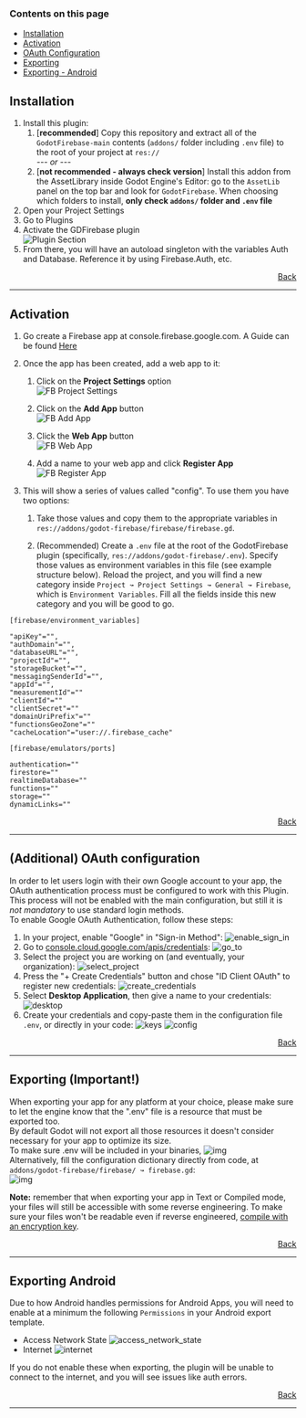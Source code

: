 ### Contents on this page

* [Installation](#installation)
* [Activation](#activation)
* [OAuth Configuration](#additional-oauth-configuration)
* [Exporting](#exporting-important)
* [Exporting - Android](#exporting-android)

## Installation
1. Install this plugin:
	1. [**recommended**] Copy this repository and extract all of the `GodotFirebase-main` contents (`addons/` folder including `.env` file) to the root of your project at `res://`  
	*--- or ---*
	2. [**not recommended - always check version**] Install this addon from the AssetLibrary inside Godot Engine's Editor: go to the `AssetLib` panel on the top bar and look for `GodotFirebase`. When choosing which folders to install, **only check `addons/` folder and `.env` file**
2. Open your Project Settings
3. Go to Plugins
4. Activate the GDFirebase plugin<br>
![Plugin Section](https://github.com/WolfgangSenff/GodotFirebase/wiki/images/plugins_section.png)
5. From there, you will have an autoload singleton with the variables Auth and Database. Reference it by using Firebase.Auth, etc.


<p align="right"><a href="#contents-on-this-page">Back</a></p> 

***

## Activation

1. Go create a Firebase app at console.firebase.google.com. A Guide can be found [Here](https://firebase.google.com/docs/projects/learn-more#setting_up_a_firebase_project_and_connecting_apps)

2. Once the app has been created, add a web app to it:

    1. Click on the **Project Settings** option<br>
    ![FB Project Settings](https://github.com/WolfgangSenff/GodotFirebase/wiki/images/fb_project_settings.png)

    2. Click on the **Add App** button<br>
    ![FB Add App](https://github.com/WolfgangSenff/GodotFirebase/wiki/images/fb_add_app.png)

    3. Click the **Web App** button<br>
    ![FB Web App](https://github.com/WolfgangSenff/GodotFirebase/wiki/images/fb_web_app.png)

    4. Add a name to your web app and click **Register App**<br>
    ![FB Register App](https://github.com/WolfgangSenff/GodotFirebase/wiki/images/fb_register_app.png)

3. This will show a series of values called "config". To use them you have two options:

    1. Take those values and copy them to the appropriate variables in `res://addons/godot-firebase/firebase/firebase.gd`.

    2. (Recommended) Create a `.env` file at the root of the GodotFirebase plugin (specifically, `res://addons/godot-firebase/.env`). Specify those values as environment variables in this file (see example structure below). Reload the project, and you will find a new category inside `Project ↝ Project Settings ↝ General ↝ Firebase`, which is `Environment Variables`. Fill all the fields inside this new category and you will be good to go. 

```
[firebase/environment_variables]

"apiKey"="",
"authDomain"="",
"databaseURL"="",
"projectId"="",
"storageBucket"="",
"messagingSenderId"="",
"appId"="",
"measurementId"=""
"clientId"=""
"clientSecret"=""
"domainUriPrefix"=""
"functionsGeoZone"=""
"cacheLocation"="user://.firebase_cache"

[firebase/emulators/ports]

authentication=""
firestore=""
realtimeDatabase=""
functions=""
storage=""
dynamicLinks=""
```  

<p align="right"><a href="#contents-on-this-page">Back</a></p> 

***

## (Additional) OAuth configuration
In order to let users login with their own Google account to your app, the OAuth authentication process must be configured to work with this Plugin.  
This process will not be enabled with the main configuration, but still it is *not mandatory* to use standard login methods.  
To enable Google OAuth Authentication, follow these steps:
1. In your project, enable "Google" in "Sign-in Method":
![enable_sign_in](./images/OAuth/sign.png)
2. Go to [console.cloud.google.com/apis/credentials](https://console.cloud.google.com/apis/credentials):
![go_to](./images/OAuth/browser.png)
3. Select the project you are working on (and eventually, your organization):
![select_project](./images/OAuth/project.gif)
4. Press the "+ Create Credentials" button and chose "ID Client OAuth" to register new credentials:
![create_credentials](./images/OAuth/id.png)
5. Select **Desktop Application**, then give a name to your credentials:
![desktop](./images/OAuth/type.png)
6. Create your credentials and copy-paste them in the configuration file `.env`, or directly in your code:
![keys](./images/OAuth/keys.png)
![config](./images/OAuth/config.png)  


<p align="right"><a href="#contents-on-this-page">Back</a></p> 

***

## Exporting (Important!)  
When exporting your app for any platform at your choice, please make sure to let the engine know that the ".env" file is a resource that must be exported too.  
By default Godot will not export all those resources it doesn't consider necessary for your app to optimize its size.  
To make sure .env will be included in your binaries, 
![img](https://i.imgur.com/eCpEszZ.png)  
Alternatively, fill the configuration dictionary directly from code, at `addons/godot-firebase/firebase/ ↝ firebase.gd`:  
![img](https://imgur.com/T0cIbCD.png)  

**Note:** remember that when exporting your app in Text or Compiled mode, your files will still be accessible with some reverse engineering. To make sure your files won't be readable even if reverse engineered, [compile with an encryption key](https://docs.godotengine.org/en/stable/development/compiling/compiling_with_script_encryption_key.html).


<p align="right"><a href="#contents-on-this-page">Back</a></p> 

***

## Exporting Android
Due to how Android handles permissions for Android Apps, you will need to enable at a minimum the following `Permissions` in your Android export template.

* Access Network State
![access_network_state](./images/android_network_state.png)
* Internet
![internet](./images/android_internet.png)

If you do not enable these when exporting, the plugin will be unable to connect to the internet, and you will see issues like auth errors.


<p align="right"><a href="#contents-on-this-page">Back</a></p> 

***